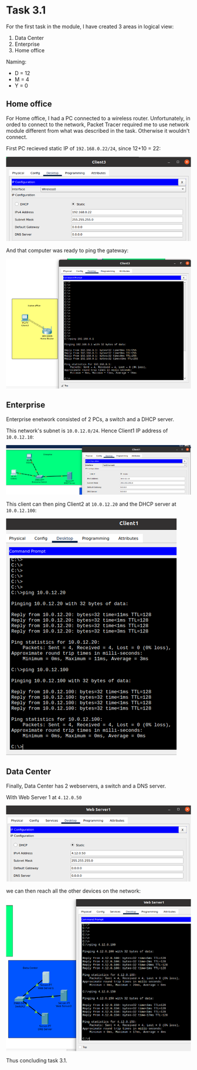 # Task 3.1

For the first task in the module, I have created 3 areas in logical view:

1. Data Center
2. Enterprise
3. Home office

Naming:
- D = 12
- M = 4
- Y = 0

Home office
-----------

For Home office, I had a PC connected to a wireless router.
Unfortunately, in orded to connect to the network, Packet Tracer required me to use network module different from what was described in the task. Otherwise it wouldn't connect.

First PC recieved static IP of `192.168.0.22/24`, since 12+10 = 22:

![Client 3 IP configuration](./images/homeoffice-pc-ip.png)

And that computer was ready to ping the gateway:

![Client 3 pinging wireless router](./images/homeoffice-ping.png)


Enterprise
----------

Enterprise enetwork consisted of 2 PCs, a switch and a DHCP server.

This network's subnet is `10.0.12.0/24`.
Hence Client1 IP address of `10.0.12.10`:

![Client 1 IP configuration](./images/enterprise-client1ip.png)

This client can then ping Client2 at `10.0.12.20` and the DHCP server at `10.0.12.100`:

![Client 1 pinging enterprise network](./images/enterprise-ping.png)

Data Center
-----------

Finally, Data Center has 2 webservers, a switch and a DNS server.

With Web Server 1 at `4.12.0.50`

![Web Server 1 IP configuration](./images/datacenter-webserver1ip.png)

we can then reach all the other devices on the network:

![Web Server 1](./images/datacenter-ping.png)

Thus concluding task 3.1.
